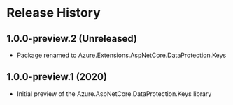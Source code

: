 # Release History

## 1.0.0-preview.2 (Unreleased)

- Package renamed to Azure.Extensions.AspNetCore.DataProtection.Keys

## 1.0.0-preview.1 (2020)

- Initial preview of the Azure.AspNetCore.DataProtection.Keys library
